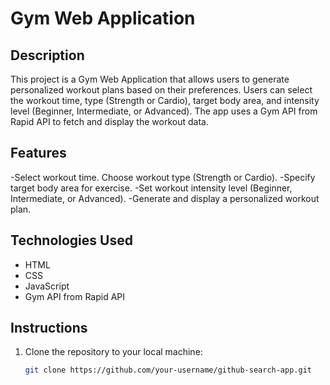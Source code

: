 # Gym Web Application

## Description
This project is a Gym Web Application that allows users to generate personalized workout plans based on their preferences. Users can select the workout time, type (Strength or Cardio), target body area, and intensity level (Beginner, Intermediate, or Advanced). The app uses a Gym API from Rapid API to fetch and display the workout data.

## Features
-Select workout time.
Choose workout type (Strength or Cardio).
-Specify target body area for exercise.
-Set workout intensity level (Beginner, Intermediate, or Advanced).
-Generate and display a personalized workout plan.
## Technologies Used
- HTML
- CSS
- JavaScript
- Gym API from Rapid API

## Instructions
1. Clone the repository to your local machine:
   ```bash
   git clone https://github.com/your-username/github-search-app.git
